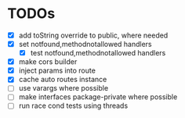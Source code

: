 # TODOs

- [x] add toString override to public, where needed
- [x] set notfound,methodnotallowed handlers
  - [x] test notfound,methodnotallowed handlers
- [x] make cors builder
- [x] inject params into route
- [x] cache auto routes instance
- [ ] use varargs where possible
- [ ] make interfaces package-private where possible
- [ ] run race cond tests using threads
